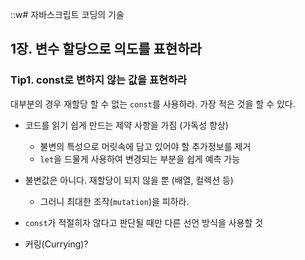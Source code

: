 ::w# 자바스크립트 코딩의 기술

## 1장. 변수 할당으로 의도를 표현하라
### Tip1. const로 변하지 않는 값을 표현하라
대부분의 경우 재할당 할 수 없는 `const`를 사용하라. 가장 적은 것을 할 수 있다.
- 코드를 읽기 쉽게 만드는 제약 사항을 가짐 (가독성 향상)
  - 불변의 특성으로 머릿속에 담고 있어야 할 추가정보를 제거
  - `let`을 드물게 사용하여 변경되는 부분을 쉽게 예측 가능
- 불변값은 아니다. 재할당이 되지 않을 뿐 (배열, 컬렉션 등)
  - 그러니 최대한 조작(`mutation`)을 피하라.
- `const`가 적절히자 않다고 판단될 때만 다른 선언 방식을 사용할 것

- 커링(Currying)?
